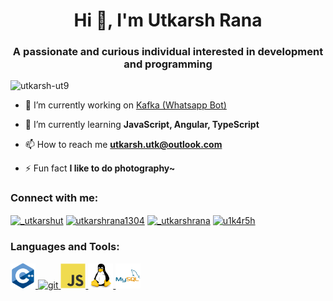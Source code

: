 <h1 align="center">Hi 👋, I'm Utkarsh Rana</h1>
<h3 align="center">A passionate and curious individual interested in development and programming</h3>

<p align="left"> <img src="https://komarev.com/ghpvc/?username=utkarsh-ut9&label=Profile%20views&color=0e75b6&style=flat" alt="utkarsh-ut9" /> </p>

- 🔭 I’m currently working on [Kafka (Whatsapp Bot)](https://github.com/utkarsh-ut9/kafka)

- 🌱 I’m currently learning **JavaScript, Angular, TypeScript**

- 📫 How to reach me **utkarsh.utk@outlook.com**

- ⚡ Fun fact **I like to do photography~**

<h3 align="left">Connect with me:</h3>
<p align="left">
<a href="https://twitter.com/_utkarshut" target="blank"><img align="center" src="https://raw.githubusercontent.com/rahuldkjain/github-profile-readme-generator/master/src/images/icons/Social/twitter.svg" alt="_utkarshut" height="30" width="40" /></a>
<a href="https://linkedin.com/in/utkarshrana1304" target="blank"><img align="center" src="https://raw.githubusercontent.com/rahuldkjain/github-profile-readme-generator/master/src/images/icons/Social/linked-in-alt.svg" alt="utkarshrana1304" height="30" width="40" /></a>
<a href="https://instagram.com/_utkarshrana" target="blank"><img align="center" src="https://raw.githubusercontent.com/rahuldkjain/github-profile-readme-generator/master/src/images/icons/Social/instagram.svg" alt="_utkarshrana" height="30" width="40" /></a>
<a href="https://www.codechef.com/users/u1k4r5h" target="blank"><img align="center" src="https://cdn.jsdelivr.net/npm/simple-icons@3.1.0/icons/codechef.svg" alt="u1k4r5h" height="30" width="40" /></a>
</p>

<h3 align="left">Languages and Tools:</h3>
<p align="left"> <a href="https://www.w3schools.com/cpp/" target="_blank" rel="noreferrer"> <img src="https://raw.githubusercontent.com/devicons/devicon/master/icons/cplusplus/cplusplus-original.svg" alt="cplusplus" width="40" height="40"/> </a> <a href="https://git-scm.com/" target="_blank" rel="noreferrer"> <img src="https://www.vectorlogo.zone/logos/git-scm/git-scm-icon.svg" alt="git" width="40" height="40"/> </a> <a href="https://developer.mozilla.org/en-US/docs/Web/JavaScript" target="_blank" rel="noreferrer"> <img src="https://raw.githubusercontent.com/devicons/devicon/master/icons/javascript/javascript-original.svg" alt="javascript" width="40" height="40"/> </a> <a href="https://www.linux.org/" target="_blank" rel="noreferrer"> <img src="https://raw.githubusercontent.com/devicons/devicon/master/icons/linux/linux-original.svg" alt="linux" width="40" height="40"/> </a> <a href="https://www.mysql.com/" target="_blank" rel="noreferrer"> <img src="https://raw.githubusercontent.com/devicons/devicon/master/icons/mysql/mysql-original-wordmark.svg" alt="mysql" width="40" height="40"/> </a> </p>

<!---
utkarsh-ut9/utkarsh-ut9 is a ✨ special ✨ repository because its `README.md` (this file) appears on your GitHub profile.
You can click the Preview link to take a look at your changes.
--->
